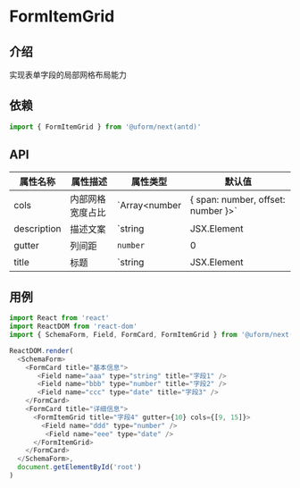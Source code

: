 # FormItemGrid

## 介绍

实现表单字段的局部网格布局能力

## 依赖

```javascript
import { FormItemGrid } from '@uform/next(antd)'
```

## API

| 属性名称 | 属性描述 | 属性类型 | 默认值 |
| ---- | ---- | ---- | --- |
| cols | 内部网格宽度占比 | `Array<number | { span: number, offset: number }>` | 不传值默认等比分割，可传入类似[4, 8]进行不等比分割，如果数组元素传对象，则是`[{ span:3,offset:0 }]`这样的形式 |
| description | 描述文案 | `string | JSX.Element | null` |  |
| gutter | 列间距 | `number` | 0 |
| title | 标题 | `string | JSX.Element | null` |  |

## 用例

```javascript
import React from 'react'
import ReactDOM from 'react-dom'
import { SchemaForm, Field, FormCard, FormItemGrid } from '@uform/next(antd)'

ReactDOM.render(
  <SchemaForm>
    <FormCard title="基本信息">
      ​ <Field name="aaa" type="string" title="字段1" />
      ​ <Field name="bbb" type="number" title="字段2" />
      ​ <Field name="ccc" type="date" title="字段3" />​
    </FormCard>
    <FormCard title="详细信息">
      <FormItemGrid title="字段4" gutter={10} cols={[9, 15]}>
        <Field name="ddd" type="number" />
        ​ <Field name="eee" type="date" />
      </FormItemGrid>
    </FormCard>
  </SchemaForm>,
  document.getElementById('root')
)
```
